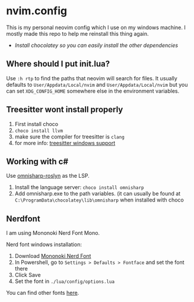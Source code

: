 # nvim.config

This is my personal neovim config which I use on my windows machine. I mostly made this repo to help me reinstall this thing again.

- *Install chocolatey so you can easily install the other dependencies*

## Where should I put init.lua?
Use `:h rtp` to find the paths that neovim will search for files. It usually defaults to `User/Appdata/Local/nvim` and `User/Appdata/Local/nvim` but you can set `XDG_CONFIG_HOME` somewhere else in the environment variables.


## Treesitter wont install properly
1. First install choco
2. `choco install llvm`
3. make sure the compiler for treesitter is `clang`
4. for more info: [treesitter windows support](https://github.com/nvim-treesitter/nvim-treesitter/wiki/Windows-support)

## Working with c#
Use [omnisharp-roslyn](https://github.com/OmniSharp/omnisharp-roslyn) as the LSP.
1. Install the language server: `choco install omnisharp`
2. Add omnisharp.exe to the path variables. (it can usually be found at `C:\ProgramData\chocolatey\lib\omnisharp` when installed with choco

## Nerdfont
I am using Mononoki Nerd Font Mono.

Nerd font windows installation:
1. Download [Mononoki Nerd Font](https://github.com/ryanoasis/nerd-fonts/tree/master/patched-fonts/Mononoki)
2. In Powershell, go to `Settings > Defaults > Fontface` and set the font there
3. Click Save
4. Set the font in `./lua/config/options.lua`

You can find other fonts [here](https://github.com/ryanoasis/nerd-fonts#patched-fonts).
